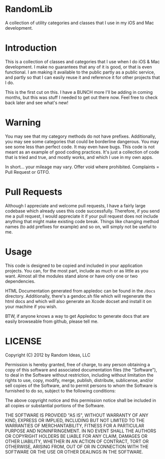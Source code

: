RandomLib
=========

A collection of utility categories and classes that I use in my iOS and Mac development.

Introduction
============

This is a collection of classes and categories that I use when I do iOS & Mac development. I make no guarantees that any of it is good, or that is even functional.  I am making it available to the public partly as a public service, and partly so that I can easily reuse it and reference it for other projects that I do.

This is the first cut on this.  I have a BUNCH more I'll be adding in coming months, but this was stuff I needed to get out there now.  Feel free to check back later and see what's new!

Warning
=======

You may see that my category methods do not have prefixes. Additionally, you may see some categories that could be borderline dangerous.  You may see some less than perfect code.  It may even have bugs.  This code is not meant as an example of good coding practices.  It's just a collection of code that is tried and true, and mostly works, and which I use in my own apps.

In short... your mileage may vary.  Offer void where prohibited.  Complaints = Pull Request or GTFO.

Pull Requests
=============

Although I appreciate and welcome pull requests, I have a fairly large codebase which already uses this code successfully. Therefore, if you send me a pull request, I would appreciate it if your pull request does not include anything that might make existing code break.  Things like changing method names (to add prefixes for example) and so on, will simply not be useful to me.

Usage
=====

This code is designed to be copied and included in your application projects.  You can, for the most part, include as much or as little as you want.  Almost all the modules stand alone or have only one or two dependencies.

HTML Documentation generated from appledoc can be found in the `/Docs` directory.  Additionally, there's a gendoc.sh file which will regenerate the html docs and which will also generate an Xcode docset and install it on your machine if you wish.

BTW, if anyone knows a way to get Appledoc to generate docs that are easily browseable from github, please tell me.

LICENSE
=======

Copyright (C) 2012 by Random Ideas, LLC

Permission is hereby granted, free of charge, to any person obtaining a copy
of this software and associated documentation files (the "Software"), to deal
in the Software without restriction, including without limitation the rights
to use, copy, modify, merge, publish, distribute, sublicense, and/or sell
copies of the Software, and to permit persons to whom the Software is
furnished to do so, subject to the following conditions:

The above copyright notice and this permission notice shall be included in
all copies or substantial portions of the Software.

THE SOFTWARE IS PROVIDED "AS IS", WITHOUT WARRANTY OF ANY KIND, EXPRESS OR
IMPLIED, INCLUDING BUT NOT LIMITED TO THE WARRANTIES OF MERCHANTABILITY,
FITNESS FOR A PARTICULAR PURPOSE AND NONINFRINGEMENT. IN NO EVENT SHALL THE
AUTHORS OR COPYRIGHT HOLDERS BE LIABLE FOR ANY CLAIM, DAMAGES OR OTHER
LIABILITY, WHETHER IN AN ACTION OF CONTRACT, TORT OR OTHERWISE, ARISING FROM,
OUT OF OR IN CONNECTION WITH THE SOFTWARE OR THE USE OR OTHER DEALINGS IN
THE SOFTWARE.
